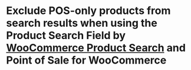 # Exclude POS-only products from search results when using the Product Search Field by <a href=https://woo.com/products/woocommerce-product-search/>WooCommerce Product Search</a> and Point of Sale for WooCommerce
